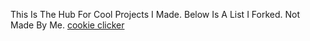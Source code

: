 This Is The Hub For Cool Projects I Made. Below Is A List I Forked. Not Made By Me.
</n>
[cookie clicker](/cookieclicker)
